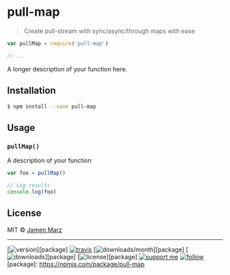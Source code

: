 
# pull-map

> Create pull-stream with sync/async/through maps with ease

```js
var pullMap = require('pull-map')

// ...
```

A longer description of your function here.

## Installation

```sh
$ npm install --save pull-map
```

## Usage

### `pullMap()`

A description of your function

```js
var foo = pullMap()

// Log results
console.log(foo)
```

## License

MIT © [Jamen Marz](https://git.io/jamen)

---

[![version](https://img.shields.io/npm/v/pull-map.svg?style=flat-square)][package] [![travis](https://img.shields.io/travis/pull-map/jamen.svg?style=flat-square)](https://travis-ci.org/pull-map/jamen) [![downloads/month](https://img.shields.io/npm/dm/pull-map.svg?style=flat-square)][package] [![downloads](https://img.shields.io/npm/dt/pull-map.svg?style=flat-square)][package] [![license](https://img.shields.io/npm/l/pull-map.svg?style=flat-square)][package] [![support me](https://img.shields.io/badge/support%20me-paypal-green.svg?style=flat-square)](https://www.paypal.me/jamenmarz/5usd) [![follow](https://img.shields.io/github/followers/jamen.svg?style=social&label=Follow)](https://github.com/jamen)
[package]: https://npmjs.com/package/pull-map
